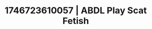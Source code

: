 ---
categories:
- Skin-to-skin fantasy
- AI-generated
- Elegant fetish
- Feather touch
- Intimate moaning
- Pierced & proud
- ASMR
- Cosplay
image: /assets/images/1746723610057.webp
layout: post
seo:
  description: Featured content with sensual Scat Fetish, ABDL Play. HD images available.
  keywords: Scat Fetish, ABDL Play
  og_image: /assets/images/1746723610057.webp
  schema_type: VisualArtwork
tags:
- '#1746723610057'
- ABDL Play
- Scat Fetish
title: 1746723610057 | ABDL Play Scat Fetish
---